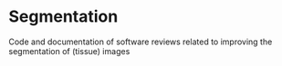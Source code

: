 # Segmentation
Code and documentation of software reviews related to improving the segmentation of (tissue) images
